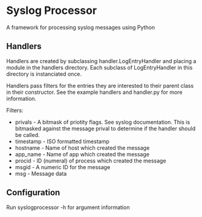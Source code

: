 Syslog Processor
================

A framework for processing syslog messages using Python


Handlers
--------

Handlers are created by subclassing handler.LogEntryHandler and placing a
module in the handlers directory. Each subclass of LogEntryHandler in this
directory is instanciated once.

Handlers pass filters for the entries they are interested to their parent class
in their constructor. See the example handlers and handler.py for more
information.


Filters:
* privals - A bitmask of priotity flags. See syslog documentation. This is bitmasked against the message prival to determine if the handler should be called.
* timestamp - ISO formatted timestamp
* hostname - Name of host which created the message
* app_name - Name of app which created the message
* procid - ID (numeral) of process which created the message
* msgid - A numeric ID for the message
* msg - Message data


Configuration
-------------

Run syslogprocessor -h for argument information


